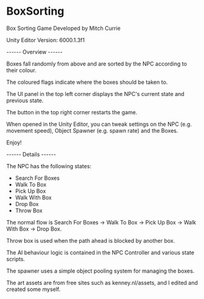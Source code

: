 # BoxSorting

Box Sorting Game
Developed by Mitch Currie

Unity Editor Version: 6000.1.3f1


------ Overview ------

Boxes fall randomly from above and are sorted by the NPC according to their colour. 

The coloured flags indicate where the boxes should be taken to.

The UI panel in the top left corner displays the NPC's current state and previous state.

The button in the top right corner restarts the game.

When opened in the Unity Editor, you can tweak settings on the NPC (e.g. movement speed), Object Spawner (e.g. spawn rate) and the Boxes.

Enjoy!


------ Details ------

The NPC has the following states:
- Search For Boxes
- Walk To Box
- Pick Up Box
- Walk With Box
- Drop Box
- Throw Box

The normal flow is Search For Boxes -> Walk To Box -> Pick Up Box -> Walk With Box -> Drop Box.

Throw box is used when the path ahead is blocked by another box.

The AI behaviour logic is contained in the NPC Controller and various state scripts.

The spawner uses a simple object pooling system for managing the boxes.

The art assets are from free sites such as kenney.nl/assets, and I edited and created some myself.